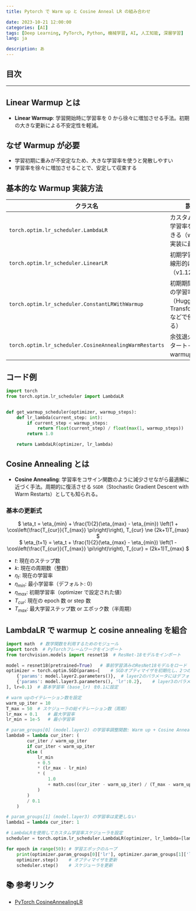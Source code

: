 ```yaml
---
title: Pytorch で Warm up と Cosine Anneal LR の組み合わせ

date: 2023-10-21 12:00:00
categories: [AI]
tags: [Deep Learning, PyTorch, Python, 機械学習, AI, 人工知能, 深層学習]
lang: ja

description: あ
---
```


## 目次

---

## Linear Warmup とは

- **Linear Warmup**: 学習開始時に学習率を 0 から徐々に増加させる手法。初期の大きな更新による不安定性を軽減。

## なぜ Warmup が必要

- 学習初期に重みが不安定なため、大きな学習率を使うと発散しやすい
- 学習率を徐々に増加させることで、安定して収束する

## 基本的な Warmup 実装方法

| クラス名                                               | 説明                                                                    |
| ------------------------------------------------------ | ----------------------------------------------------------------------- |
| `torch.optim.lr_scheduler.LambdaLR`                    | カスタム関数で学習率を変更できる（warmup 実装に最適）                   |
| `torch.optim.lr_scheduler.LinearLR`                    | 初期学習率から線形的に伸ばす（v1.12+）                                  |
| `torch.optim.lr_scheduler.ConstantLRWithWarmup`        | 初期期間は一定の学習率を使用（HuggingFace Transformers などで使われる） |
| `torch.optim.lr_scheduler.CosineAnnealingWarmRestarts` | 余弦退火＋再スタート＋ warmup 的挙動                                    |

## コード例

```python
import torch
from torch.optim.lr_scheduler import LambdaLR


def get_warmup_scheduler(optimizer, warmup_steps):
    def lr_lambda(current_step: int):
        if current_step < warmup_steps:
            return float(current_step) / float(max(1, warmup_steps))
        return 1.0

    return LambdaLR(optimizer, lr_lambda)

```

## Cosine Annealing とは

- **Cosine Annealing**: 学習率をコサイン関数のように減少させながら最適解に近づく手法。周期的に復活させる `SGDR`（Stochastic Gradient Descent with Warm Restarts）としても知られる。

### 基本の更新式

<center>$ \eta_t = \eta_{min} + \frac{1}{2}(\eta_{max} - \eta_{min}) \left(1 + \cos\left(\frac{T_{cur}}{T_{max}} \pi\right)\right), T_{cur} \ne (2k+1)T_{max} $</center>
<center>$ \eta_{t+1} = \eta_t + \frac{1}{2}(\eta_{max} - \eta_{min}) \left(1 - \cos\left(\frac{T_{cur}}{T_{max}} \pi\right)\right), T_{cur} = (2k+1)T_{max} $</center>

- $t$: 現在のステップ数
- $k$: 現在の周期数（整数）
- $\eta_{t}$: 現在の学習率
- $\eta_{min}$: 最小学習率（デフォルト: 0）
- $\eta_{max}$: 初期学習率（optimizer で設定された値）
- $T_{cur}$: 現在の epoch 数 or step 数
- $T_{max}$: 最大学習ステップ数 or エポック数（半周期）

## LambdaLR で warmup と cosine annealing を組合

```python
import math  # 数学関数を利用するためのモジュール
import torch  # PyTorchフレームワークをインポート
from torchvision.models import resnet18  # ResNet-18モデルをインポート

model = resnet18(pretrained=True)	# 事前学習済みのResNet18モデルをロード
optimizer = torch.optim.SGD(params=[	# SGDオプティマイザを初期化し、2つのparam_groupを設定
    {'params': model.layer2.parameters()},	# layer2のパラメータにはデフォルトのlr (0.1)
    {'params': model.layer3.parameters(), 'lr':0.2},	# layer3のパラメータには個別のlr (0.2)
], lr=0.1)	# 基本学習率 (base_lr) を0.1に設定

# warm upのイテレーション数を設定
warm_up_iter = 10
T_max = 50	# スケジューラの総イテレーション数（周期）
lr_max = 0.1	# 最大学習率
lr_min = 1e-5	# 最小学習率

# param_groups[0] (model.layer2) の学習率調整関数: Warm up + Cosine Annealing
lambda0 = lambda cur_iter: (
        cur_iter / warm_up_iter
        if cur_iter < warm_up_iter
        else (
            lr_min
            + 0.5
            * (lr_max - lr_min)
            * (
                1.0
                + math.cos((cur_iter - warm_up_iter) / (T_max - warm_up_iter) * math.pi)
            )
        )
        / 0.1
    )

# param_groups[1] (model.layer3) の学習率は変更しない
lambda1 = lambda cur_iter: 1

# LambdaLRを使用してカスタム学習率スケジューラを設定
scheduler = torch.optim.lr_scheduler.LambdaLR(optimizer, lr_lambda=[lambda0, lambda1])

for epoch in range(50):	# 学習エポックのループ
    print(optimizer.param_groups[0]['lr'], optimizer.param_groups[1]['lr'])	# 現在の各param_groupの学習率を出力
    optimizer.step()	# オプティマイザを更新
    scheduler.step()	# スケジューラを更新
```

## 📚 参考リンク

- [PyTorch CosineAnnealingLR](https://pytorch.org/docs/stable/generated/torch.optim.lr_scheduler.CosineAnnealingLR.html)
